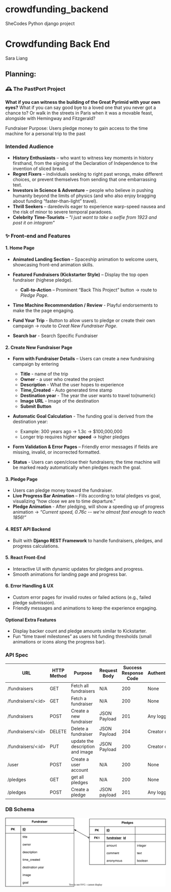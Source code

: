 # crowdfunding_backend
SheCodes Python django project

# Crowdfunding Back End
Sara Liang 

## Planning:
### 🕰 The PastPort Project
**What if you can witness the building of the Great Pyrimid with your own eyes?** 
What if you can say good bye to a loved one that you never got a chance to? Or walk in the streets in Paris when it was a movable feast, alongside with Hemingway and Fitzgerald?

Fundraiser Purpose: Users pledge money to gain access to the time machine for a personal trip to the past 

### Intended Audience

- **History Enthusiasts** – who want to witness key moments in history firsthand, from the signing of the Declaration of Independence to the invention of sliced bread.  
- **Regret Fixers** – individuals seeking to right past wrongs, make different choices, or prevent themselves from sending that one embarrassing text.  
- **Investors in Science & Adventure** – people who believe in pushing humanity beyond the limits of physics (and who also enjoy bragging about funding “faster-than-light” travel).  
- **Thrill Seekers** – daredevils eager to experience warp-speed nausea and the risk of minor to severe temporal paradoxes.  
- **Celebrity Time-Tourists** – *"I just want to take a selfie from 1923 and post it on intagram"*



### ✨ Front-end and Features  

#### 1. Home Page
- **Animated Landing Section** – Spaceship animation to welcome users, showcasing front-end animation skills.  
- **Featured Fundraisers (Kickstarter Style)** – Display the top open fundraiser (highese pledge).  
  - **Call-to-Action** – Prominent “Back This Project” button &rarr; route to *Pledge Page*.

- **Time Machine Recommendation / Review** - Playful endorsements to make the the page engaging.

- **Fund Your Trip** - Button to allow users to pledge or create their own campaign &rarr; route to *Creat New Fundraiser Page*.
- **Search bar** - Search Specific Fundraiser


#### 2. Create New Fundraiser Page
- **Form with Fundraiser Details** – Users can create a new fundraising campaign by entering
  - **Title** - name of the trip
  - **Owner** - a user who created the project
  - **Description** - What the user hopes to experience 
  - **Time_Created** - Auto generated time stamp
  - **Destination year** - The year the user wants to travel  to(numeric)
  - **Image URL** - Image of the destination
  - **Submit Button**

- **Automatic Goal Calculation** - The funding goal is derived from the destination year:
  - Example: 300 years ago &rarr; 1.3c &rarr; $100,000,000
  - Longer trip requires higher **speed** &rarr; higher pledges
  
- **Form Validation & Error Pages** – Friendly error messages if fields are missing, invalid, or incorrected formatted.

- **Status** - Users can open/close their fundraisers; the time machine will be marked ready automatically when pledges reach the goal.

#### 3. Pledge Page

- Users can pledge money toward the fundraiser.  
- **Live Progress Bar Animation** – Fills according to total pledges vs goal, visualizing “how close we are to time departure.”  
- **Pledge Animation** - After pledging, will show a speeding up of progress animation &rarr; *“Current speed, 0.76c -- we're almost fast enough to reach 1856!”*

#### 4. REST API Backend
- Built with **Django REST Framework** to handle fundraisers, pledges, and progress calculations.  

#### 5. React Front-End
- Interactive UI with dynamic updates for pledges and progress.  
- Smooth animations for landing page and progress bar.  

#### 6. Error Handling & UX
- Custom error pages for invalid routes or failed actions (e.g., failed pledge submission).  
- Friendly messages and animations to keep the experience engaging.  

#### Optional Extra Features
- Display backer count and pledge amounts similar to Kickstarter.  
- Fun “time travel milestones” as users hit funding thresholds (small animations or icons along the progress bar).



### API Spec


| URL                | HTTP Method | Purpose                          | Request Body | Success Response Code | Authentication/Authorisation |
| ------------------ | ----------- | -------------------------------- | ------------ | --------------------- | ---------------------------- |
| /fundraisers       | GET         | Fetch all fundraisers            | N/A          | 200                   | None                         |
| /fundraisers/<:id> | GET         | Fetch a fundraiser               | N/A          | 200                   | None                         |
| /fundraisers       | POST        | Create a new fundraiser          | JSON Payload | 201                   | Any logged in user           |
| /fundraisers/<:id> | DELETE      | Delete a fundraiser              | JSON Payload | 204                   | Creator of the fundraiser    |
| /fundraisers/<:id> | PUT         | update the description and image | JSON Payload | 200                   | Creator of the fundraiser    |
| /user              | POST        | Create a user account            | N/A          | 200                   | None                         |
| /pledges           | GET         | get all pledges                  | N/A          | 200                   | None                         |
| /pledges           | POST        | Create a pledge                  | JSON payload | 201                   | Any logged in user           |



### DB Schema
![]( database.drawio.svg)

